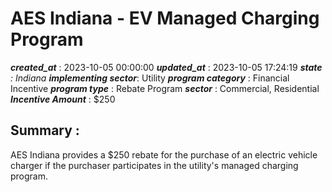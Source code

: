 # AES Indiana - EV Managed Charging Program 
 ***created_at*** : 2023-10-05 00:00:00 
 ***updated_at*** : 2023-10-05 17:24:19 
 ***state** : Indiana 
 **implementing sector***: Utility 
 ***program category*** : Financial Incentive 
 ***program type*** : Rebate Program 
 ***sector*** : Commercial, Residential 
 ***Incentive Amount*** : $250

 
 ## Summary : 
 AES Indiana provides a $250 rebate for the purchase of an electric vehicle
charger if the purchaser participates in the utility's managed charging
program.

 
 